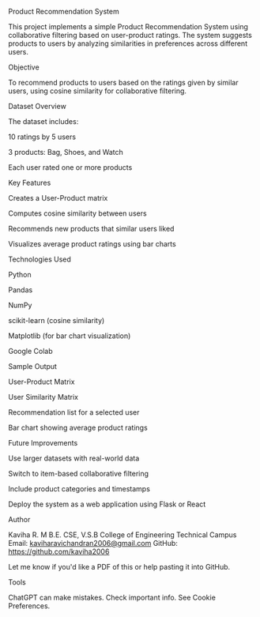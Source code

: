 Product Recommendation System

This project implements a simple Product Recommendation System using collaborative filtering based on user-product ratings. The system suggests products to users by analyzing similarities in preferences across different users.

Objective

To recommend products to users based on the ratings given by similar users, using cosine similarity for collaborative filtering.

Dataset Overview

The dataset includes:

10 ratings by 5 users

3 products: Bag, Shoes, and Watch

Each user rated one or more products

Key Features

Creates a User-Product matrix

Computes cosine similarity between users

Recommends new products that similar users liked

Visualizes average product ratings using bar charts

Technologies Used

Python

Pandas

NumPy

scikit-learn (cosine similarity)

Matplotlib (for bar chart visualization)

Google Colab

Sample Output

User-Product Matrix

User Similarity Matrix

Recommendation list for a selected user

Bar chart showing average product ratings

Future Improvements

Use larger datasets with real-world data

Switch to item-based collaborative filtering

Include product categories and timestamps

Deploy the system as a web application using Flask or React

Author

Kaviha R. M
B.E. CSE, V.S.B College of Engineering Technical Campus
Email: kaviharavichandran2006@gmail.com
GitHub: https://github.com/kaviha2006

Let me know if you'd like a PDF of this or help pasting it into GitHub.










Tools



ChatGPT can make mistakes. Check important info. See Cookie Preferences.

